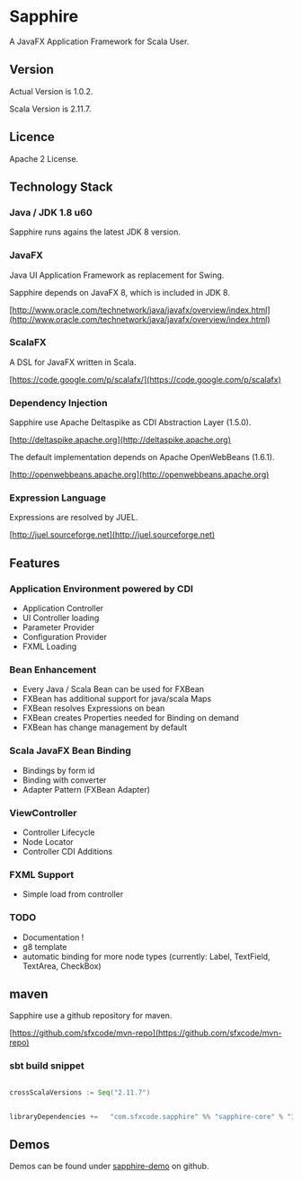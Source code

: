 # Sapphire

A JavaFX Application Framework for Scala User.

## Version

Actual Version is 1.0.2.

Scala Version is 2.11.7.

## Licence

Apache 2 License.

## Technology Stack

### Java / JDK 1.8 u60

Sapphire runs agains the latest JDK 8 version.

### JavaFX

Java UI Application Framework as replacement for Swing.

Sapphire depends on JavaFX 8, which is included in JDK 8.

[http://www.oracle.com/technetwork/java/javafx/overview/index.html](http://www.oracle.com/technetwork/java/javafx/overview/index.html)


### ScalaFX

A DSL for JavaFX written in Scala.

[https://code.google.com/p/scalafx/](https://code.google.com/p/scalafx)


### Dependency Injection

Sapphire use Apache Deltaspike as CDI Abstraction Layer (1.5.0).

[http://deltaspike.apache.org](http://deltaspike.apache.org)

The default implementation depends on Apache OpenWebBeans (1.6.1).

[http://openwebbeans.apache.org](http://openwebbeans.apache.org)

### Expression Language

Expressions are resolved by JUEL.

[http://juel.sourceforge.net](http://juel.sourceforge.net)

## Features

### Application Environment powered by CDI

- Application Controller
- UI Controller loading
- Parameter Provider
- Configuration Provider
- FXML Loading

### Bean Enhancement

- Every Java / Scala Bean can be used for FXBean
- FXBean has additional support for java/scala Maps
- FXBean resolves Expressions on bean
- FXBean creates Properties needed for Binding on demand
- FXBean has change management by default

### Scala JavaFX Bean Binding

- Bindings by form id
- Binding with converter
- Adapter Pattern (FXBean Adapter)

### ViewController

- Controller Lifecycle
- Node Locator
- Controller CDI Additions

### FXML Support

- Simple load from controller

### TODO

- Documentation !
- g8 template
- automatic binding for more node types (currently: Label, TextField, TextArea, CheckBox)


## maven

Sapphire use a github repository for maven.

[https://github.com/sfxcode/mvn-repo](https://github.com/sfxcode/mvn-repo)

### sbt build snippet

```scala

crossScalaVersions := Seq("2.11.7")


libraryDependencies +=   "com.sfxcode.sapphire" %% "sapphire-core" % "1.0.2"


```

## Demos

Demos can be found under [sapphire-demo](http://sfxcode.github.io/sapphire-demo/) on github.
